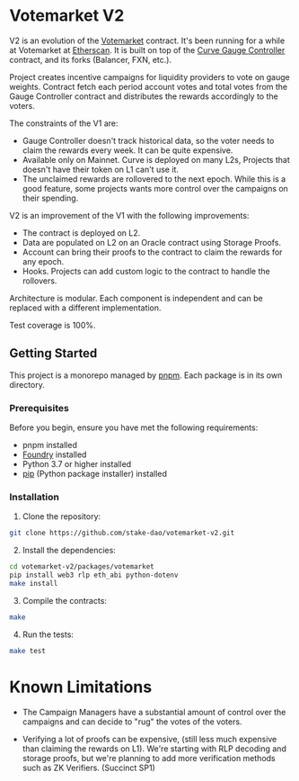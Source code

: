 # Votemarket V2

V2 is an evolution of the [Votemarket](https://github.com/stake-dao/votemarket) contract. It's been running for a while at Votemarket at [Etherscan](https://etherscan.io/address/0x0000000895cB182E6f983eb4D8b4E0Aa0B31Ae4c#code).
It is built on top of the [Curve Gauge Controller](https://github.com/curvefi/curve-dao-contracts/blob/master/contracts/GaugeController.vy) contract, and its forks (Balancer, FXN, etc.).

Project creates incentive campaigns for liquidity providers to vote on gauge weights. Contract fetch each period account votes and total votes from the Gauge Controller contract and distributes the rewards accordingly to the voters.

The constraints of the V1 are:

* Gauge Controller doesn't track historical data, so the voter needs to claim the rewards every week. It can be quite expensive.
* Available only on Mainnet. Curve is deployed on many L2s, Projects that doesn't have their token on L1 can't use it.
* The unclaimed rewards are rollovered to the next epoch. While this is a good feature, some projects wants more control over the campaigns on their spending.

V2 is an improvement of the V1 with the following improvements:

* The contract is deployed on L2.
* Data are populated on L2 on an Oracle contract using Storage Proofs.
* Account can bring their proofs to the contract to claim the rewards for any epoch.
* Hooks. Projects can add custom logic to the contract to handle the rollovers.

Architecture is modular. Each component is independent and can be replaced with a different implementation.

Test coverage is 100%.

## Getting Started

This project is a monorepo managed by [pnpm](https://pnpm.io/). Each package is in its own directory.

### Prerequisites

Before you begin, ensure you have met the following requirements:

* pnpm installed
* [Foundry](https://book.getfoundry.sh/getting-started/installation.html) installed
* Python 3.7 or higher installed
* [pip](https://pip.pypa.io/en/stable/installation/) (Python package installer) installed

### Installation

1. Clone the repository:

```sh
git clone https://github.com/stake-dao/votemarket-v2.git
```

2. Install the dependencies:

```sh
cd votemarket-v2/packages/votemarket
pip install web3 rlp eth_abi python-dotenv
make install
```

3. Compile the contracts:

```sh
make
```

4. Run the tests:

```sh
make test
```


# Known Limitations

* The Campaign Managers have a substantial amount of control over the campaigns and can decide to "rug" the votes of the voters.

* Verifying a lot of proofs can be expensive, (still less much expensive than claiming the rewards on L1). We're starting with RLP decoding and storage proofs, but we're planning to add more verification methods such as ZK Verifiers. (Succinct SP1)